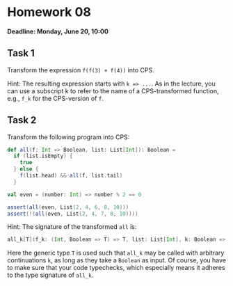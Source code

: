 # Homework 08

**Deadline: Monday, June 20, 10:00**

## Task 1

Transform the expression `f(f(3) + f(4))` into CPS.

Hint: The resulting expression starts with `k => ...`.
As in the lecture, you can use a subscript k to refer to the name of a CPS-transformed function, e.g., `f_k` for the CPS-version of `f`.

## Task 2

Transform the following program into CPS:

```scala
def all(f: Int => Boolean, list: List[Int]): Boolean =
  if (list.isEmpty) {
    true
  } else {
    f(list.head) && all(f, list.tail)
  }

val even = (number: Int) => number % 2 == 0

assert(all(even, List(2, 4, 6, 8, 10)))
assert(!(all(even, List(2, 4, 7, 8, 10))))
```

Hint: The signature of the transformed `all` is:

```scala
all_k[T](f_k: (Int, Boolean => T) => T, list: List[Int], k: Boolean => T): T
```

Here the generic type `T` is used such that `all_k` may be called with arbitrary continuations `k`, as long as they take a `Boolean` as input.
Of course, you have to make sure that your code typechecks, which especially means it adheres to the type signature of `all_k`.
